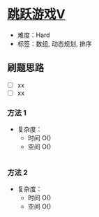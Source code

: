 # [跳跃游戏V](https://leetcode-cn.com/problems/jump-game-v/)

- 难度：Hard
- 标签：数组, 动态规划, 排序

## 刷题思路

- [ ] xx
- [ ] xx

### 方法 1

- 复杂度：
    - 时间 O()
    - 空间 O()

``` js

```

### 方法 2

- 复杂度：
    - 时间 O()
    - 空间 O()

``` js

```
